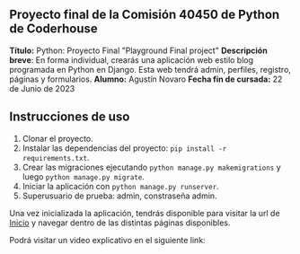 ## Proyecto final de la Comisión 40450 de Python de Coderhouse

**Título:** Python: Proyecto Final "Playground Final project"
**Descripción breve**: En forma individual, crearás una aplicación web estilo blog programada en Python en Django. Esta web tendrá admin, perfiles, registro, páginas y formularios.
**Alumno:** Agustín Novaro
**Fecha fin de cursada:** 22 de Junio de 2023

## Instrucciones de uso

1. Clonar el proyecto.
2. Instalar las dependencias del proyecto: `pip install -r requirements.txt`.
3. Crear las migraciones ejecutando `python manage.py makemigrations` y luego `python manage.py migrate`.
4. Iniciar la aplicación con `python manage.py runserver`.
5. Superusuario de prueba: admin, constraseña admin.

Una vez inicializada la aplicación, tendrás disponible para visitar la url de [Inicio](http://127.0.0.1:8000/) y navegar dentro de las distintas páginas disponibles.

Podrá visitar un video explicativo en el siguiente link: 

